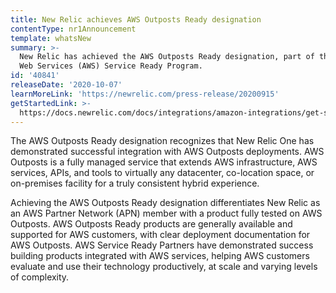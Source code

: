 ```yaml
---
title: New Relic achieves AWS Outposts Ready designation
contentType: nr1Announcement
template: whatsNew
summary: >-
  New Relic has achieved the AWS Outposts Ready designation, part of the Amazon
  Web Services (AWS) Service Ready Program.
id: '40841'
releaseDate: '2020-10-07'
learnMoreLink: 'https://newrelic.com/press-release/20200915'
getStartedLink: >-
  https://docs.newrelic.com/docs/integrations/amazon-integrations/get-started/introduction-aws-integrations
---
```


The AWS Outposts Ready designation recognizes that New Relic One has demonstrated successful integration with AWS Outposts deployments. AWS Outposts is a fully managed service that extends AWS infrastructure, AWS services, APIs, and tools to virtually any datacenter, co-location space, or on-premises facility for a truly consistent hybrid experience.

Achieving the AWS Outposts Ready designation differentiates New Relic as an AWS Partner Network (APN) member with a product fully tested on AWS Outposts. AWS Outposts Ready products are generally available and supported for AWS customers, with clear deployment documentation for AWS Outposts. AWS Service Ready Partners have demonstrated success building products integrated with AWS services, helping AWS customers evaluate and use their technology productively, at scale and varying levels of complexity.
